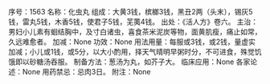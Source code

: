序号：1563
名称：化虫丸
组成：大黄3钱，槟榔3钱，黑丑2两（头末），锡灰5钱，雷丸5钱，木香5钱，使君子5钱，芜荑4钱。
出处：《活人方》卷六。
主治：男妇小儿素有蛔结胸中，及寸白诸虫，喜食茶米泥炭等物，面黄肌瘦，痛止如常，久远难愈者。
加减：None
功效：None
用法用量：每服或3钱，或2钱，量虚实加减；小儿或1钱，或5分，以大小酌用，择天气晴明早粥时分，不可进食，殊觉饥饿即以砂糖汤吞服。
制备方法：葱汤为丸，如芥子大。
临床应用：None
各家论述：None
用药禁忌：忌肉3日。
附注：None
